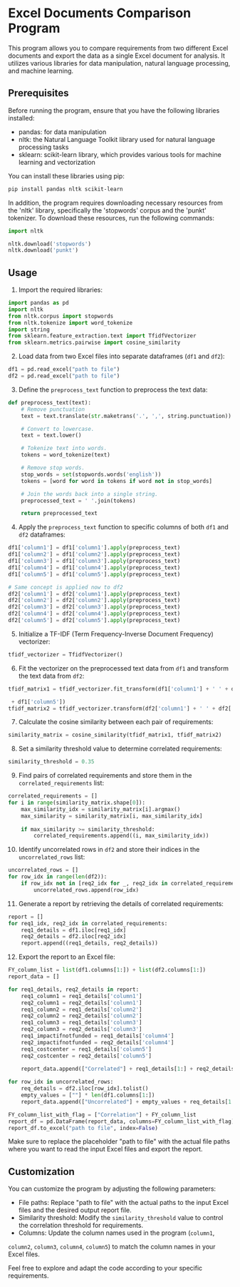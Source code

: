 # Excel Documents Comparison Program

This program allows you to compare requirements from two different Excel documents and export the data as a single Excel document for analysis. It utilizes various libraries for data manipulation, natural language processing, and machine learning.

## Prerequisites

Before running the program, ensure that you have the following libraries installed:

- pandas: for data manipulation
- nltk: the Natural Language Toolkit library used for natural language processing tasks
- sklearn: scikit-learn library, which provides various tools for machine learning and vectorization

You can install these libraries using pip:

```bash
pip install pandas nltk scikit-learn
```

In addition, the program requires downloading necessary resources from the 'nltk' library, specifically the 'stopwords' corpus and the 'punkt' tokenizer. To download these resources, run the following commands:

```python
import nltk

nltk.download('stopwords')
nltk.download('punkt')
```

## Usage

1. Import the required libraries:

```python
import pandas as pd
import nltk
from nltk.corpus import stopwords
from nltk.tokenize import word_tokenize
import string
from sklearn.feature_extraction.text import TfidfVectorizer
from sklearn.metrics.pairwise import cosine_similarity
```

2. Load data from two Excel files into separate dataframes (`df1` and `df2`):

```python
df1 = pd.read_excel("path to file")
df2 = pd.read_excel("path to file")
```

3. Define the `preprocess_text` function to preprocess the text data:

```python
def preprocess_text(text):
    # Remove punctuation
    text = text.translate(str.maketrans('.', ',', string.punctuation))

    # Convert to lowercase.
    text = text.lower()

    # Tokenize text into words.
    tokens = word_tokenize(text)

    # Remove stop words.
    stop_words = set(stopwords.words('english'))
    tokens = [word for word in tokens if word not in stop_words]

    # Join the words back into a single string.
    preprocessed_text = ' '.join(tokens)

    return preprocessed_text
```

4. Apply the `preprocess_text` function to specific columns of both `df1` and `df2` dataframes:

```python
df1['column1'] = df1['column1'].apply(preprocess_text)
df1['column2'] = df1['column2'].apply(preprocess_text)
df1['column3'] = df1['column3'].apply(preprocess_text)
df1['column4'] = df1['column4'].apply(preprocess_text)
df1['column5'] = df1['column5'].apply(preprocess_text)

# Same concept is applied now to df2
df2['column1'] = df2['column1'].apply(preprocess_text)
df2['column2'] = df2['column2'].apply(preprocess_text)
df2['column3'] = df2['column3'].apply(preprocess_text)
df2['column4'] = df2['column4'].apply(preprocess_text)
df2['column5'] = df2['column5'].apply(preprocess_text)
```

5. Initialize a TF-IDF (Term Frequency-Inverse Document Frequency) vectorizer:

```python
tfidf_vectorizer = TfidfVectorizer()
```

6. Fit the vectorizer on the preprocessed text data from `df1` and transform the text data from `df2`:

```python
tfidf_matrix1 = tfidf_vectorizer.fit_transform(df1['column1'] + ' ' + df1['column2'] + ' ' + df1['column3'] + ' ' + df1['column4'] + ' '

 + df1['column5'])
tfidf_matrix2 = tfidf_vectorizer.transform(df2['column1'] + ' ' + df2['column2'] + ' ' + df2['column3'] + ' ' + df2['column4'] + ' ' + df2['column5'])
```

7. Calculate the cosine similarity between each pair of requirements:

```python
similarity_matrix = cosine_similarity(tfidf_matrix1, tfidf_matrix2)
```

8. Set a similarity threshold value to determine correlated requirements:

```python
similarity_threshold = 0.35
```

9. Find pairs of correlated requirements and store them in the `correlated_requirements` list:

```python
correlated_requirements = []
for i in range(similarity_matrix.shape[0]):
    max_similarity_idx = similarity_matrix[i].argmax()
    max_similarity = similarity_matrix[i, max_similarity_idx]
    
    if max_similarity >= similarity_threshold:
        correlated_requirements.append((i, max_similarity_idx))
```

10. Identify uncorrelated rows in `df2` and store their indices in the `uncorrelated_rows` list:

```python
uncorrelated_rows = []
for row_idx in range(len(df2)):
    if row_idx not in [req2_idx for _, req2_idx in correlated_requirements]:
        uncorrelated_rows.append(row_idx)
```

11. Generate a report by retrieving the details of correlated requirements:

```python
report = []
for req1_idx, req2_idx in correlated_requirements:
    req1_details = df1.iloc[req1_idx]
    req2_details = df2.iloc[req2_idx]
    report.append((req1_details, req2_details))
```

12. Export the report to an Excel file:

```python
FY_column_list = list(df1.columns[1:]) + list(df2.columns[1:])
report_data = []

for req1_details, req2_details in report:
    req1_column1 = req1_details['column1']
    req2_column1 = req2_details['column1']
    req1_column2 = req1_details['column2']
    req2_column2 = req2_details['column2']
    req1_column3 = req1_details['column3']
    req2_column3 = req2_details['column3']
    req1_impactifnotfunded = req1_details['column4']
    req2_impactifnotfunded = req2_details['column4']
    req1_costcenter = req1_details['column5']
    req2_costcenter = req2_details['column5']
 
    report_data.append(["Correlated"] + req1_details[1:] + req2_details[1:])

for row_idx in uncorrelated_rows:
    req_details = df2.iloc[row_idx].tolist()
    empty_values = [""] * len(df1.columns[1:])
    report_data.append(["Uncorrelated"] + empty_values + req_details[1:])

FY_column_list_with_flag = ["Correlation"] + FY_column_list
report_df = pd.DataFrame(report_data, columns=FY_column_list_with_flag)
report_df.to_excel("path to file", index=False)
```

Make sure to replace the placeholder "path to file" with the actual file paths where you want to read the input Excel files and export the report.

## Customization

You can customize the program by adjusting the following parameters:

- File paths: Replace "path to file" with the actual paths to the input Excel files and the desired output report file.
- Similarity threshold: Modify the `similarity_threshold` value to control the correlation threshold for requirements.
- Columns: Update the column names used in the program (`column1`,

 `column2`, `column3`, `column4`, `column5`) to match the column names in your Excel files.

Feel free to explore and adapt the code according to your specific requirements.
